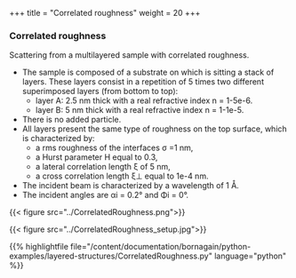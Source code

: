 +++
title = "Correlated roughness"
weight = 20
+++

### Correlated roughness

Scattering from a multilayered sample with correlated roughness.

* The sample is composed of a substrate on which is sitting a stack of layers. These layers consist in a repetition of 5 times two different superimposed layers (from bottom to top):
  * layer A: 2.5 nm thick with a real refractive index n = 1-5e-6.
  * layer B: 5 nm thick with a real refractive index n = 1-1e-5.
* There is no added particle. 
* All layers present the same type of roughness on the top surface, which is characterized by:
  * a rms roughness of the interfaces σ =1 nm,
  * a Hurst parameter H equal to 0.3,
  * a lateral correlation length ξ of 5 nm,
  * a cross correlation length ξ⊥ equal to 1e-4 nm.
* The incident beam is characterized by a wavelength of 1 Å.
* The incident angles are αi = 0.2° and Φi = 0°.

{{< figure src="../CorrelatedRoughness.png">}}

{{< figure src="../CorrelatedRoughness_setup.jpg">}}

{{% highlightfile file="/content/documentation/bornagain/python-examples/layered-structures/CorrelatedRoughness.py" language="python" %}}
